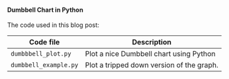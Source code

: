 #### Dumbbell Chart in Python

The code used in this blog post: 

Code file | Description
---|---------
`dumbbbell_plot.py` | Plot a nice Dumbbell chart using Python
`dumbbell_example.py` | Plot a tripped down version of the graph.


